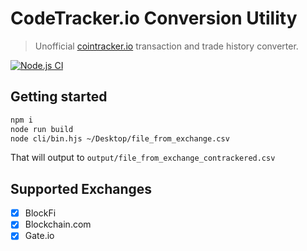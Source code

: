 # CodeTracker.io Conversion Utility

> Unofficial [cointracker.io](https://www.cointracker.io/) transaction and trade history converter.

[![Node.js CI](https://github.com/geoffdutton/cointracker-conversions/actions/workflows/node.js.yml/badge.svg)](https://github.com/geoffdutton/cointracker-conversions/actions/workflows/node.js.yml)

## Getting started

```bash
npm i
node run build
node cli/bin.hjs ~/Desktop/file_from_exchange.csv
```

That will output to `output/file_from_exchange_contrackered.csv`

## Supported Exchanges

- [x] BlockFi
- [x] Blockchain.com
- [x] Gate.io
